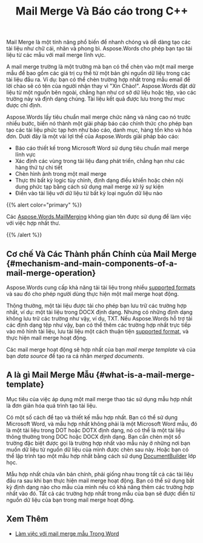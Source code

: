 ﻿---
title: Mail Merge Và Báo cáo trong C++
second_title: Aspose.Words cho C++
articleTitle: Mail Merge và Báo cáo
linktitle: Mail Merge và Báo cáo
type: docs
description: "Mail Merge là một tính năng phổ biến để nhanh chóng tạo tài liệu bằng cách sử dụng C++. Aspose.Words cho C++ lấy tiêu chuẩn mail merge chức năng và nâng cao nó trước nhiều bước, biến nó thành một giải pháp báo cáo chính thức cho phép bạn tạo các tài liệu phức tạp hơn như báo cáo, danh mục, hàng tồn kho và hóa đơn."
keywords: "how to use mail merge c++"
weight: 30
url: /vi/cpp/mail-merge-and-reporting/
---

Mail Merge là một tính năng phổ biến để nhanh chóng và dễ dàng tạo các tài liệu như chữ cái, nhãn và phong bì. Aspose.Words cho phép bạn tạo tài liệu từ các mẫu với mail merge lĩnh vực.

A mail merge trường là một trường mà bạn có thể chèn vào một mail merge mẫu để bao gồm các giá trị cụ thể từ một bản ghi nguồn dữ liệu trong các tài liệu đầu ra. Ví dụ: bạn có thể chèn trường hợp nhất trong mẫu email để lời chào sẽ có tên của người nhận thay vì "Xin Chào!". Aspose.Words đặt dữ liệu từ một nguồn bên ngoài, chẳng hạn như cơ sở dữ liệu hoặc tệp, vào các trường này và định dạng chúng. Tài liệu kết quả được lưu trong thư mục được chỉ định.

Aspose.Words lấy tiêu chuẩn mail merge chức năng và nâng cao nó trước nhiều bước, biến nó thành một giải pháp báo cáo chính thức cho phép bạn tạo các tài liệu phức tạp hơn như báo cáo, danh mục, hàng tồn kho và hóa đơn. Dưới đây là một vài lợi thế của Aspose.Words giải pháp báo cáo:

- Báo cáo thiết kế trong Microsoft Word sử dụng tiêu chuẩn mail merge lĩnh vực
- Xác định các vùng trong tài liệu đang phát triển, chẳng hạn như các hàng thứ tự chi tiết
- Chèn hình ảnh trong một mail merge
- Thực thi bất kỳ logic tùy chỉnh, định dạng điều khiển hoặc chèn nội dung phức tạp bằng cách sử dụng mail merge xử lý sự kiện
- Điền vào tài liệu với dữ liệu từ bất kỳ loại nguồn dữ liệu nào

{{% alert color="primary" %}}

Các [Aspose.Words.MailMerging](https://reference.aspose.com/words/cpp/aspose.words.mailmerging/) không gian tên được sử dụng để làm việc với việc hợp nhất thư.

{{% /alert %}}

## Cơ chế Và Các Thành phần Chính của Mail Merge {#mechanism-and-main-components-of-a-mail-merge-operation}

Aspose.Words cung cấp khả năng tải tài liệu trong nhiều [supported formats](https://reference.aspose.com/words/cpp/aspose.words/loadformat/) và sau đó cho phép người dùng thực hiện một mail merge hoạt động.

Thông thường, một tài liệu được tải cho phép bạn lưu trữ các trường hợp nhất, ví dụ: một tài liệu trong DOCX định dạng. Nhưng có những định dạng không lưu trữ các trường như vậy, ví dụ, TXT. Nếu Aspose.Words hỗ trợ tải các định dạng tệp như vậy, bạn có thể thêm các trường hợp nhất trực tiếp vào mô hình tài liệu, lưu tài liệu một cách thuận tiện [supported format](https://reference.aspose.com/words/cpp/aspose.words/saveformat/), và thực hiện mail merge hoạt động.

Các mail merge hoạt động sẽ hợp nhất của bạn *mail merge template* và của bạn *data source* để tạo ra cá nhân *merged documents*.

## A là gì Mail Merge Mẫu {#what-is-a-mail-merge-template}

Mục tiêu của việc áp dụng một mail merge thao tác sử dụng mẫu hợp nhất là đơn giản hóa quá trình tạo tài liệu.

Có một số cách để tạo và thiết kế mẫu hợp nhất. Bạn có thể sử dụng Microsoft Word, và mẫu hợp nhất không phải là một Microsoft Word mẫu, đó là một tài liệu trong DOT hoặc DOTX định dạng, nó có thể là một tài liệu thông thường trong DOC hoặc DOCX định dạng. Bạn cần chèn một số trường đặc biệt được gọi là trường hợp nhất vào mẫu này ở những nơi bạn muốn dữ liệu từ nguồn dữ liệu của mình được chèn sau này. Hoặc bạn có thể lập trình tạo một mẫu hợp nhất bằng cách sử dụng [DocumentBuilder](https://reference.aspose.com/words/cpp/aspose.words/documentbuilder/) lớp học.

Mẫu hợp nhất chứa văn bản chính, phải giống nhau trong tất cả các tài liệu đầu ra sau khi bạn thực hiện mail merge hoạt động. Bạn có thể sử dụng bất kỳ định dạng nào cho mẫu của mình nếu có khả năng thêm các trường hợp nhất vào đó. Tất cả các trường hợp nhất trong mẫu của bạn sẽ được điền từ nguồn dữ liệu của bạn trong mail merge hoạt động.


## Xem Thêm

- [Làm việc với mail merge mẫu Trong Word](https://docs.microsoft.com/en-us/power-platform/admin/work-mail-merge-templates)
